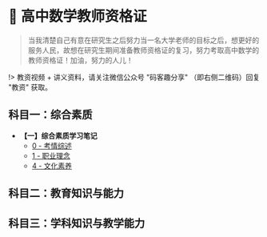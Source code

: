 # 👒 高中数学教师资格证

> 当我清楚自己有意在研究生之后努力当一名大学老师的目标之后，想更好的服务人民，故想在研究生期间准备教师资格证的复习，努力考取高中数学的教师资格证！加油，努力的人儿！



!> 教资视频 + 讲义资料，请关注微信公众号 "码客趣分享" （即右侧二维码）回复 "教资" 获取。

## 科目一：综合素质

* **【一】综合素质学习笔记**
  * [0 - 考情综述](高中数学教资/综合素质/CH0-考情综述.md)
  * [1 - 职业理念](高中数学教资/综合素质/CH1-职业理念.md)
  * [4 - 文化素养](高中数学教资/综合素质/CH4-文化素养.md)



## 科目二：教育知识与能力



## 科目三：学科知识与教学能力